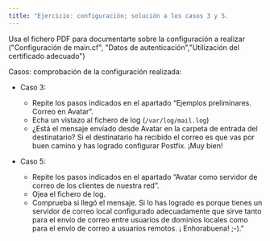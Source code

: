 ```yaml
---
title: "Ejercicio: configuración; solución a los casos 3 y 5.
---
```


Usa el fichero PDF para documentarte sobre la configuración a realizar ("Configuración de main.cf", "Datos de autenticación","Utilización del certificado adecuado")  

Casos: comprobación de la configuración realizada:

* Caso 3:

    * Repite los pasos indicados en el apartado “Ejemplos preliminares. Correo en Avatar“.
    * Echa un vistazo al fichero de log (`/var/log/mail.log`)
    * ¿Está el mensaje envíado desde Avatar en la carpeta de entrada del destinatario? Si el destinatario ha recibido el correo es que vas por buen camino y has logrado configurar Postfix. ¡Muy bien!

* Caso 5:

    * Repite los pasos indicados en el apartado “Avatar como servidor de correo de los clientes de nuestra red”.
    * Ojea el fichero de log.
    * Comprueba si llegó el mensaje. Si lo has logrado es porque tienes un servidor de correo local configurado adecuadamente que sirve tanto para el envío de correo entre usuarios de dominios locales como para el envío de correo a usuarios remotos. ¡ Enhorabuena! ;-)."